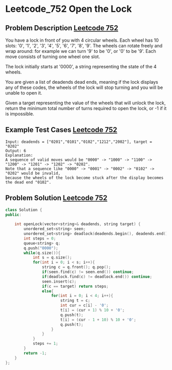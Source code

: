 # Leetcode_752 Open the Lock


## Problem Description [Leetcode 752](https://leetcode.com/problems/open-the-lock/)

<p>
You have a lock in front of you with 4 circular wheels. Each wheel has 10 slots: '0', '1', '2', '3', '4', '5', '6', '7', '8', '9'. The wheels can rotate freely and wrap around: for example we can turn '9' to be '0', or '0' to be '9'. Each move consists of turning one wheel one slot.

The lock initially starts at '0000', a string representing the state of the 4 wheels.

You are given a list of deadends dead ends, meaning if the lock displays any of these codes, the wheels of the lock will stop turning and you will be unable to open it.

Given a target representing the value of the wheels that will unlock the lock, return the minimum total number of turns required to open the lock, or -1 if it is impossible.
</p>

## Example Test Cases [Leetcode 752](https://leetcode.com/problems/open-the-lock/)

```
Input: deadends = ["0201","0101","0102","1212","2002"], target = "0202"
Output: 6
Explanation:
A sequence of valid moves would be "0000" -> "1000" -> "1100" -> "1200" -> "1201" -> "1202" -> "0202".
Note that a sequence like "0000" -> "0001" -> "0002" -> "0102" -> "0202" would be invalid,
because the wheels of the lock become stuck after the display becomes the dead end "0102".
```


## Problem Solution [Leetcode 752](https://leetcode.com/problems/open-the-lock/)
```cpp
class Solution {
public:
    
    int openLock(vector<string>& deadends, string target) {
        unordered_set<string> seen;
        unordered_set<string> deadlock(deadends.begin(), deadends.end());
        int steps = 0;
        queue<string> q;
        q.push("0000");
        while(q.size()){
            int s = q.size();
            for(int i = 0; i < s; i++){
                string c = q.front(); q.pop();
                if(seen.find(c) != seen.end()) continue;
                if(deadlock.find(c) != deadlock.end()) continue;
                seen.insert(c);
                if(c == target) return steps;
                else{
                    for(int i = 0; i < 4; i++){
                        string t = c;
                        int cur = c[i] - '0';
                        t[i] = (cur + 1) % 10 + '0';
                        q.push(t);
                        t[i] = (cur - 1 + 10) % 10 + '0';
                        q.push(t);
                    }
                }
            }
            steps += 1;
        }
        return -1;
    }
};
```
